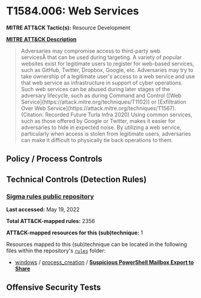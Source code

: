 # T1584.006: Web Services
**MITRE ATT&CK Tactic(s):** Resource Development

**[MITRE ATT&CK Description](https://attack.mitre.org/techniques/T1584/006)**
<blockquote>Adversaries may compromise access to third-party web servicesÂ that can be used during targeting. A variety of popular websites exist for legitimate users to register for web-based services, such as GitHub, Twitter, Dropbox, Google, etc. Adversaries may try to take ownership of a legitimate user's access to a web service and use that web service as infrastructure in support of cyber operations. Such web services can be abused during later stages of the adversary lifecycle, such as during Command and Control ([Web Service](https://attack.mitre.org/techniques/T1102)) or [Exfiltration Over Web Service](https://attack.mitre.org/techniques/T1567).(Citation: Recorded Future Turla Infra 2020) Using common services, such as those offered by Google or Twitter, makes it easier for adversaries to hide in expected noise. By utilizing a web service, particularly when access is stolen from legitimate users, adversaries can make it difficult to physically tie back operations to them.</blockquote>

## Policy / Process Controls
## Technical Controls (Detection Rules)
### [Sigma rules public repository](https://github.com/SigmaHQ/sigma)
**Last accessed:** May 19, 2022

**Total ATT&CK-mapped rules:** 2356

**ATT&CK-mapped resources for this (sub)technique:** 1

Resources mapped to this (sub)technique can be located in the following files within the repository's <code>[rules](https://github.com/SigmaHQ/sigma/tree/master/rules)</code> folder:

* [windows](https://github.com/SigmaHQ/sigma/tree/master/rules/windows/) / [process_creation](https://github.com/SigmaHQ/sigma/tree/master/rules/windows/process_creation/) / **[Suspicious PowerShell Mailbox Export to Share](https://github.com/SigmaHQ/sigma/blob/master/rules/windows/process_creation/proc_creation_win_mailboxexport_share.yml)**


## Offensive Security Tests
